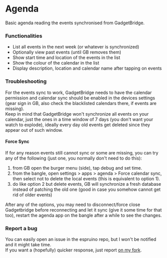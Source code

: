 # Agenda

Basic agenda reading the events synchronised from GadgetBridge.

### Functionalities

* List all events in the next week (or whatever is synchronized)
* Optionally view past events (until GB removes them)
* Show start time and location of the events in the list
* Show the colour of the calendar in the list
* Display description, location and calendar name after tapping on events

### Troubleshooting

For the events sync to work, GadgetBridge needs to have the calendar permission and calendar sync should be enabled in the devices settings (gear sign in GB, also check the blacklisted calendars there, if events are missing).  
Keep in mind that GadgetBridge won't synchronize all events on your calendar, just the ones in a time window of 7 days (you don't want your watch to explode), ideally every day old events get deleted since they appear out of such window.

#### Force Sync

If for any reason events still cannot sync or some are missing, you can try any of the following (just one, you normally don't need to do this):
1. from GB open the burger menu (side), tap debug and set time.
2. from the bangle, open settings > apps > agenda > Force calendar sync, then select not to delete the local events (this is equivalent to option 1).
3. do like option 2 but delete events, GB will synchronize a fresh database instead of patching the old one (good in case you somehow cannot get rid of older events)

After any of the options, you may need to disconnect/force close Gadgetbridge before reconnecting and let it sync (give it some time for that too), restart the agenda app on the bangle after a while to see the changes.

### Report a bug

You can easily open an issue in the espruino repo, but I won't be notified and it might take time.  
If you want a (hopefully) quicker response, just report [on my fork](https://github.com/glemco/BangleApps).
